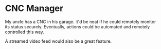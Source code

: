 # CNC Manager

My uncle has a CNC in his garage. It'd be neat if he could remotely monitor its status securely. Eventually, actions could be automated and remotely controlled this way.

A streamed video feed would also be a great feature.
